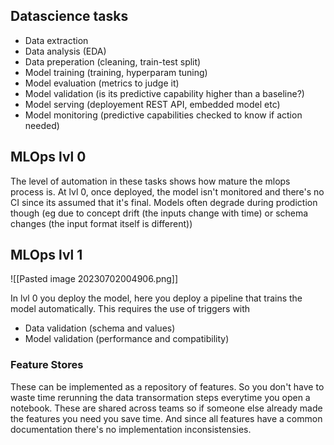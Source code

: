 ## Datascience tasks
- Data extraction
- Data analysis (EDA)
- Data preperation (cleaning, train-test split)
- Model training (training, hyperparam tuning)
- Model evaluation (metrics to judge it)
- Model validation (is its predictive capability higher than a baseline?)
- Model serving (deployement REST API, embedded model etc)
- Model monitoring (predictive capabilities checked to know if action needed)

## MLOps lvl 0

The level of automation in these tasks shows how mature the mlops process is. At lvl 0, once deployed, the model isn't monitored and there's no CI since its assumed that it's final. Models often degrade during prodiction though (eg due to concept drift (the inputs change with time) or schema changes (the input format itself is different))

## MLOps lvl 1

![[Pasted image 20230702004906.png]]

In lvl 0 you deploy the model, here you deploy a pipeline that trains the model automatically. This requires the use of triggers with
- Data validation (schema and values)
- Model validation (performance and compatibility)

### Feature Stores

These can be implemented as a repository of features. So you don't have to waste time rerunning the data transormation steps everytime you open a notebook. These are shared across teams so if someone else already made the features you need you save time. And since all features have a common documentation there's no implementation inconsistensies.

